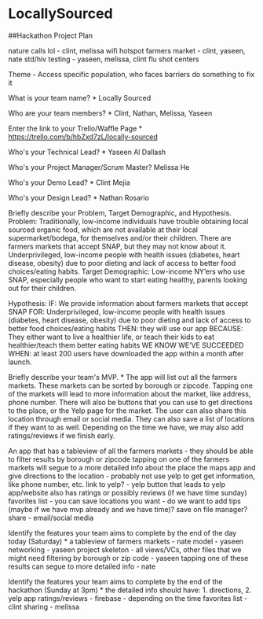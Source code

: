 # LocallySourced
##Hackathon Project Plan

nature calls lol - clint, melissa
wifi hotspot
farmers market - clint, yaseen, nate
std/hiv testing - yaseen, melissa, clint
flu shot centers

Theme - Access
specific population, who faces barriers
do something to fix it

What is your team name? *
Locally Sourced

Who are your team members? *
Clint, Nathan, Melissa, Yaseen

Enter the link to your Trello/Waffle Page *
https://trello.com/b/hbZxd7zL/locally-sourced

Who's your Technical Lead? *
Yaseen Al Dallash

Who's your Project Manager/Scrum Master?
Melissa He

Who's your Demo Lead? *
Clint Mejia

Who's your Design Lead? *
Nathan Rosario

Briefly describe your Problem, Target Demographic, and Hypothesis.
Problem: Traditionally, low-income individuals have trouble obtaining local sourced organic food, which are not available at their local supermarket/bodega, for themselves and/or their children. There are farmers markets that accept SNAP, but they may not know about it. Underprivileged, low-income people with health issues (diabetes, heart disease, obesity) due to poor dieting and lack of access to better food choices/eating habits.
Target Demographic: Low-income NY’ers who use SNAP, especially people who want to start eating healthy, parents looking out for their children.

Hypothesis:
IF:  We provide information about farmers markets that accept SNAP
FOR: Underprivileged, low-income people with health issues (diabetes, heart disease, obesity) due to poor dieting and lack of access to better food choices/eating habits
THEN: they will use our app
BECAUSE: They either want to live a healthier life, or teach their kids to eat healthier/teach them better eating habits
WE KNOW WE’VE SUCCEEDED WHEN: at least 200 users have downloaded the app within a month after launch.

Briefly describe your team's MVP. *
The app will list out all the farmers markets. These markets can be sorted by borough or zipcode. Tapping one of the markets will lead to more information about the market, like address, phone number. There will also be buttons that you can use to get directions to the place, or the Yelp page for the market. The user can also share this location through email or social media. They can also save a list of locations if they want to as well. Depending on the time we have, we may also add ratings/reviews if we finish early.

An app that has a tableview of all the farmers markets - they should be able to filter results by borough or zipcode
tapping on one of the farmers markets will segue to a more detailed info about the place
the maps app and give directions to the location - probably not
use yelp to get get information, like phone number, etc.
link to yelp? - yelp button that leads to yelp app/website
also has ratings or possibly reviews (if we have time sunday)
favorites list - you can save locations you want - do we want to add tips (maybe if we have mvp already and we have time)?
save on file manager?
share - email/social media

Identify the features your team aims to complete by the end of the day today (Saturday) *
a tableview of farmers markets - nate
model - yaseen
networking - yaseen
project skeleton - all views/VCs, other files that we might need
filtering by borough or zip code - yaseen
tapping one of these results can segue to more detailed info - nate

Identify the features your team aims to complete by the end of the hackathon (Sunday at 3pm) *
the detailed info should have: 1. directions, 2. yelp app
ratings/reviews - firebase - depending on the time
favorites list - clint
sharing - melissa

